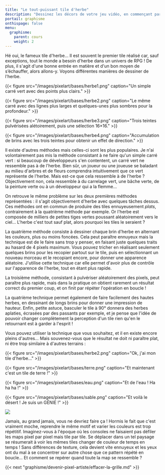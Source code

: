 ```yaml
---
title: "Le tout-puissant tile d'herbe"
description: "Dessinez les décors de votre jeu vidéo, en commençant par un premier tile d'herbe, jusqu'à vous familiariser avec les textures, l'ombrage et le dithering."
portail: graphisme
onthispage: false
menu:
  graphisme:
    parent: cours
    weight: 2
---
```


Hé oui, le fameux tile d'herbe... Il est souvent le premier tile réalisé car, sauf exceptions, tout le monde a besoin d'herbe dans un univers de RPG ! De plus, il s'agit d'une bonne entrée en matière et d'un bon moyen de s’échauffer, alors allons-y. Voyons différentes manières de dessiner de l'herbe.

{{< figure src="/images/pixelart/bases/herbe1.png" caption="Un simple carré vert avec des points plus clairs." >}}
<p>
{{< figure src="/images/pixelart/bases/herbe2.png" caption="Le même carré avec des lignes plus larges et quelques-unes plus sombres pour la profondeur." >}}
<p>
{{< figure src="/images/pixelart/bases/herbe3.png" caption="Trois teintes pulvérisées alétoirement, puis une sélection 16×16." >}}
<p>
{{< figure src="/images/pixelart/bases/herbe4.png" caption="Accumulation de brins avec les trois teintes pour obtenir un effet de direction." >}}

Il existe d'autres méthodes mais celles-ci sont les plus populaires. Je n'ai volontairement pas mis la méthode consistant à ne faire qu'un simple carré vert : si beaucoup de développeurs s'en contentent, un carré vert ne ressemble pas à de l'herbe. Bien sûr, un joueur ou une joueuse se baladant au milieu d'arbres et de fleurs comprendra intuitivement que ce vert représente de l'herbe. Mais est-ce que cela ressemble à de l'herbe ? Objectivement non, cela ressemble à du carrelage vert, une bâche verte, de la peinture verte ou à un développeur qui a la flemme...

On retrouve le même problème sur les deux premières méthodes représentées : il s'agit objectivement d'herbe avec quelques tâches dessus. Ces méthodes ont en commun de produire des tiles ennuyeusement *plats*, contrairement à la quatrième méthode par exemple. Or l'herbe est composée de milliers de petites tiges vertes poussant aléatoirement vers le ciel... L'herbe c'est tout sauf plat, alors pourquoi les tiles le seraient ?

La quatrième méthode consiste à dessiner chaque brin d'herbe en alternant les couleurs, plus ou moins foncées. Cela peut paraître ennuyeux mais la technique est de le faire sans trop y penser, en faisant juste quelques traits au hasard de 4 pixels maximum. Vous pouvez tricher en réalisant seulement quelques brins pour les recopier partout sur le tile, puis en sélectionnant un nouveau morceau et le recopiant encore, pour donner une apparence aléatoire. J'utilise cette technique car elle permet d'avoir plus de contrôle sur l'apparence de l'herbe, tout en étant plus rapide.

La troisième méthode, consistant à pulvériser aléatoirement des pixels, peut paraître plus rapide, mais dans la pratique on obtient rarement un résultat correct du premier coup, et on finit par répéter l'opération en boucle !

La quatrième technique permet également de faire facilement des hautes herbes, en dessinant de longs brins pour donner une impression de hauteur. Enfin, petite astuce, basculer le tile à 90° donnera des herbes aplaties, écrasées par des passants par exemple, et je pense que l'idée de pouvoir changer complètement la perception d'un tile rien qu'en le retournant est à garder à l'esprit !

Vous pouvez utiliser la technique que vous souhaitez, et il en existe encore pleins d'autres... Mais souvenez-vous que le résultat ne doit ni paraître plat, ni être trop similaire à d'autres terrains :

{{< figure src="/images/pixelart/bases/herbe2.png" caption="Ok, j'ai mon tile d'herbe…" >}}
<p>
{{< figure src="/images/pixelart/bases/terre.png" caption="Et maintenant c'est un tile de terre !" >}}
<p>
{{< figure src="/images/pixelart/bases/eau.png" caption="Et de l'eau ! Ha ha ha !" >}}
<p>
{{< figure src="/images/pixelart/bases/sable.png" caption="Et voilà le désert ! Je suis un GÉNIE !" >}}

![](/images/pixelart/bases/mauvaiseidee.png)

Jamais, au grand jamais, vous ne devriez faire ça ! Hormis le fait que c'est vraiment moche, reprendre le même motif et varier les couleurs est trop répétitif. Imaginez-vous à l'époque où les consoles ne faisaient pas défiler les maps pixel par pixel mais tile par tile. Se déplacer dans un tel paysage se résumerait à voir les mêmes tiles changer de couleur de temps en temps ! Sans différences de texture, cela devient vite ennuyeux et les yeux ont du mal à se concentrer sur autre chose que ce pattern répété en boucle... Et comment se repérer quand toute la map se ressemble ?

{{< next "graphisme/devenir-pixel-artiste/effacer-la-grille.md" >}}